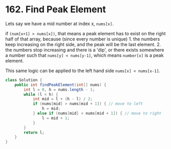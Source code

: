 # 162. Find Peak Element

Lets say we have a mid number at index x, `nums[x]`.

if `(num[x+1] > nums[x])`, that means a peak element has to exist on the right half of that array, because (since every number is unique) 1. the numbers keep increasing on the right side, and the peak will be the last element. 2. the numbers stop increasing and there is a 'dip', or there exists somewhere a number such that `nums[y] < nums[y-1]`, which means `number[x]` is a peak element.

This same logic can be applied to the left hand side `nums[x] < nums[x-1]`.

```java
class Solution {
    public int findPeakElement(int[] nums) {
        int l = 0, h = nums.length - 1;
        while (l < h) {
            int mid = l + (h - l) / 2;
            if (nums[mid] > nums[mid + 1]) { // move to left
                h = mid;
            } else if (nums[mid] < nums[mid + 1]) { // move to right
                l = mid + 1;
            }
        }
        return l;
    }
}
```
